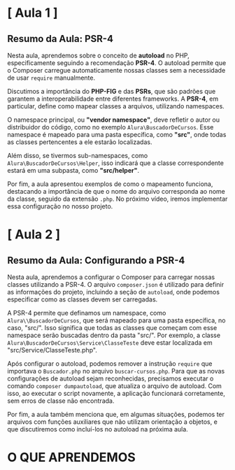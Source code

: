 # [ Aula 1 ]
## Resumo da Aula: PSR-4

Nesta aula, aprendemos sobre o conceito de **autoload** no PHP, especificamente seguindo a recomendação **PSR-4**. O autoload permite que o Composer carregue automaticamente nossas classes sem a necessidade de usar `require` manualmente.

Discutimos a importância do **PHP-FIG** e das **PSRs**, que são padrões que garantem a interoperabilidade entre diferentes frameworks. A **PSR-4**, em particular, define como mapear classes a arquivos, utilizando namespaces.

O namespace principal, ou **"vendor namespace"**, deve refletir o autor ou distribuidor do código, como no exemplo `Alura\BuscadorDeCursos`. Esse namespace é mapeado para uma pasta específica, como **"src"**, onde todas as classes pertencentes a ele estarão localizadas.

Além disso, se tivermos sub-namespaces, como `Alura\BuscadorDeCursos\Helper`, isso indicará que a classe correspondente estará em uma subpasta, como **"src/helper"**.

Por fim, a aula apresentou exemplos de como o mapeamento funciona, destacando a importância de que o nome do arquivo corresponda ao nome da classe, seguido da extensão `.php`. No próximo vídeo, iremos implementar essa configuração no nosso projeto.
<br>

# [ Aula 2 ]
## Resumo da Aula: Configurando a PSR-4

Nesta aula, aprendemos a configurar o Composer para carregar nossas classes utilizando a PSR-4. O arquivo `composer.json` é utilizado para definir as informações do projeto, incluindo a seção de `autoload`, onde podemos especificar como as classes devem ser carregadas.

A PSR-4 permite que definamos um namespace, como `Alura\\BuscadorDeCursos`, que será mapeado para uma pasta específica, no caso, "src/". Isso significa que todas as classes que começam com esse namespace serão buscadas dentro da pasta "src/". Por exemplo, a classe `Alura\BuscadorDeCursos\Service\ClasseTeste` deve estar localizada em "src/Service/ClasseTeste.php".

Após configurar o autoload, podemos remover a instrução `require` que importava o `Buscador.php` no arquivo `buscar-cursos.php`. Para que as novas configurações de autoload sejam reconhecidas, precisamos executar o comando `composer dumpautoload`, que atualiza o arquivo de autoload. Com isso, ao executar o script novamente, a aplicação funcionará corretamente, sem erros de classe não encontrada.

Por fim, a aula também menciona que, em algumas situações, podemos ter arquivos com funções auxiliares que não utilizam orientação a objetos, e que discutiremos como incluí-los no autoload na próxima aula.
<br>

# O QUE APRENDEMOS